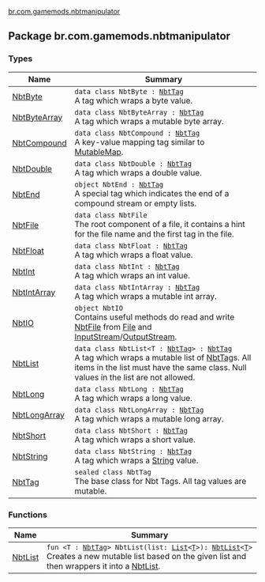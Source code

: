 [br.com.gamemods.nbtmanipulator](./index.md)

## Package br.com.gamemods.nbtmanipulator

### Types

| Name | Summary |
|---|---|
| [NbtByte](-nbt-byte/index.md) | `data class NbtByte : `[`NbtTag`](-nbt-tag.md)<br>A tag which wraps a byte value. |
| [NbtByteArray](-nbt-byte-array/index.md) | `data class NbtByteArray : `[`NbtTag`](-nbt-tag.md)<br>A tag which wraps a mutable byte array. |
| [NbtCompound](-nbt-compound/index.md) | `data class NbtCompound : `[`NbtTag`](-nbt-tag.md)<br>A key-value mapping tag similar to [MutableMap](https://kotlinlang.org/api/latest/jvm/stdlib/kotlin.collections/-mutable-map/index.html). |
| [NbtDouble](-nbt-double/index.md) | `data class NbtDouble : `[`NbtTag`](-nbt-tag.md)<br>A tag which wraps a double value. |
| [NbtEnd](-nbt-end.md) | `object NbtEnd : `[`NbtTag`](-nbt-tag.md)<br>A special tag which indicates the end of a compound stream or empty lists. |
| [NbtFile](-nbt-file/index.md) | `data class NbtFile`<br>The root component of a file, it contains a hint for the file name and the first tag in the file. |
| [NbtFloat](-nbt-float/index.md) | `data class NbtFloat : `[`NbtTag`](-nbt-tag.md)<br>A tag which wraps a float value. |
| [NbtInt](-nbt-int/index.md) | `data class NbtInt : `[`NbtTag`](-nbt-tag.md)<br>A tag which wraps an int value. |
| [NbtIntArray](-nbt-int-array/index.md) | `data class NbtIntArray : `[`NbtTag`](-nbt-tag.md)<br>A tag which wraps a mutable int array. |
| [NbtIO](-nbt-i-o/index.md) | `object NbtIO`<br>Contains useful methods do read and write [NbtFile](-nbt-file/index.md) from [File](https://docs.oracle.com/javase/6/docs/api/java/io/File.html) and [InputStream](https://docs.oracle.com/javase/6/docs/api/java/io/InputStream.html)/[OutputStream](https://docs.oracle.com/javase/6/docs/api/java/io/OutputStream.html). |
| [NbtList](-nbt-list/index.md) | `data class NbtList<T : `[`NbtTag`](-nbt-tag.md)`> : `[`NbtTag`](-nbt-tag.md)<br>A tag which wraps a mutable list of [NbtTag](-nbt-tag.md)s. All items in the list must have the same class. Null values in the list are not allowed. |
| [NbtLong](-nbt-long/index.md) | `data class NbtLong : `[`NbtTag`](-nbt-tag.md)<br>A tag which wraps a long value. |
| [NbtLongArray](-nbt-long-array/index.md) | `data class NbtLongArray : `[`NbtTag`](-nbt-tag.md)<br>A tag which wraps a mutable long array. |
| [NbtShort](-nbt-short/index.md) | `data class NbtShort : `[`NbtTag`](-nbt-tag.md)<br>A tag which wraps a short value. |
| [NbtString](-nbt-string/index.md) | `data class NbtString : `[`NbtTag`](-nbt-tag.md)<br>A tag which wraps a [String](https://kotlinlang.org/api/latest/jvm/stdlib/kotlin/-string/index.html) value. |
| [NbtTag](-nbt-tag.md) | `sealed class NbtTag`<br>The base class for Nbt Tags. All tag values are mutable. |

### Functions

| Name | Summary |
|---|---|
| [NbtList](-nbt-list.md) | `fun <T : `[`NbtTag`](-nbt-tag.md)`> NbtList(list: `[`List`](https://kotlinlang.org/api/latest/jvm/stdlib/kotlin.collections/-list/index.html)`<`[`T`](-nbt-list.md#T)`>): `[`NbtList`](-nbt-list/index.md)`<`[`T`](-nbt-list.md#T)`>`<br>Creates a new mutable list based on the given list and then wrappers it into a [NbtList](-nbt-list/index.md). |
